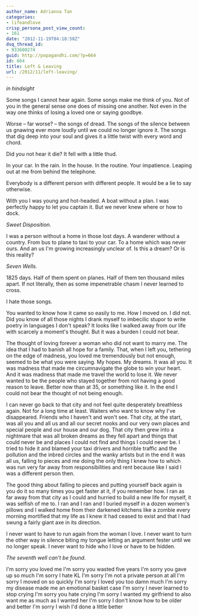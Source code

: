 ```yaml
---
author_name: Adrianna Tan
categories:
- lifeandlove
crisp_persona_post_view_count:
- 161
date: "2012-11-19T04:18:58Z"
dsq_thread_id:
- 933600274
guid: http://popagandhi.com/?p=664
id: 664
title: Left & Leaving
url: /2012/11/left-leaving/
---
```


_in hindsight_

Some songs I cannot hear again. Some songs make me think of you. Not of you in the general sense one does of missing one another. Not even in the way one thinks of losing a loved one or saying goodbye.

Worse &#8211; far worse? &#8211; the songs of dread. The songs of the silence between us gnawing ever more loudly until we could no longer ignore it. The songs that dig deep into your soul and gives it a little twist with every word and chord.

Did you not hear it die? It fell with a little thud.

In your car. In the rain. In the house. In the routine. Your impatience. Leaping out at me from behind the telephone.

Everybody is a different person with different people. It would be a lie to say otherwise.

With you I was young and hot-headed. A boat without a plan. I was perfectly happy to let you captain it. But we never knew where or how to dock.

_Sweet Disposition._

I was a person without a home in those lost days. A wanderer without a country. From bus to plane to taxi to your car. To a home which was never ours. And an us I'm growing increasingly unclear of. Is this a dream? Or is this reality?

_Seven Wells._

1825 days. Half of them spent on planes. Half of them ten thousand miles apart. If not literally, then as some impenetrable chasm I never learned to cross.

I hate those songs.

You wanted to know how it came so easily to me. How I moved on. I did not. Did you know of all those nights I drank myself to imbecilic stupor to write poetry in languages I don't speak? It looks like I walked away from our life with scarcely a moment's thought. But it was a burden I could not bear.

The thought of loving forever a woman who did not want to marry me. The idea that I had to banish all hope for a family. That, when I left you, tethering on the edge of madness, you loved me tremendously but not enough, seemed to be what you were saying. My hopes. My dreams. It was all you. It was madness that made me circumnavigate the globe to win your heart. And it was madness that made me travel the world to lose it. We never wanted to be the people who stayed together from not having a good reason to leave. Better now than at 35, or something like it. In the end I could not bear the thought of not being enough.

I can never go back to that city and not feel quite desperately breathless again. Not for a long time at least. Waiters who want to know why I've disappeared. Friends who I haven't and won't see. That city, at the start, was all you and all us and all our secret nooks and our very own places and special people and our house and our dog. That city then grew into a nightmare that was all broken dreams as they fell apart and things that could never be and places I could not find and things I could never be. I tried to hide it and blamed your taxi drivers and horrible traffic and the pollution and the inbred circles and the wanky artists but in the end it was all us, falling to pieces and me doing the only thing I knew how to which was run very far away from responsibilities and rent because like I said I was a different person then.

The good thing about falling to pieces and putting yourself back again is you do it so many times you get faster at it, if you remember how. I ran as far away from that city as I could and hurried to build a new life for myself, it was selfish of me to. I ran and I ran and I buried myself in a dozen women's pillows and I walked home from their darkened kitchens like a zombie every morning mortified that my life as I knew it had ceased to exist and that I had swung a fairly giant axe in its direction.

I never want to have to run again from the woman I love. I never want to turn the other way in silence biting my tongue letting an argument fester until we no longer speak. I never want to hide who I love or have to be hidden.

_The seventh well can't be found_.

I'm sorry you loved me I'm sorry you wasted five years I'm sorry you gave up so much I'm sorry I hate KL I'm sorry I'm not a private person at all I'm sorry I moved on so quickly I'm sorry I loved you too damn much I'm sorry my disease made me an emotional basket case I'm sorry I never learned to stop crying I'm sorry you hate crying I'm sorry I wanted my girlfriend to also want me as much as I wanted her I'm sorry I don't know how to be older and better I'm sorry I wish I'd done a little better
